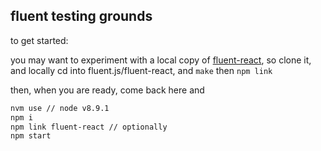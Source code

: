 ## fluent testing grounds

to get started:

you may want to experiment with a local copy of [fluent-react](https://github.com/projectfluent/fluent.js), so clone it, and locally cd into fluent.js/fluent-react, and `make` then `npm link`

then, when you are ready, come back here and

```sh
nvm use // node v8.9.1
npm i
npm link fluent-react // optionally
npm start
```
